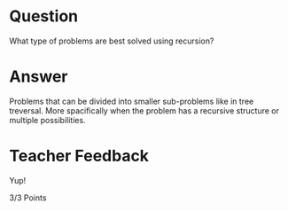 # Question

What type of problems are best solved using recursion?

# Answer

Problems that can be divided into smaller sub-problems like in tree treversal. More spacifically when the problem has a recursive structure or multiple possibilities.

# Teacher Feedback

Yup!

3/3 Points